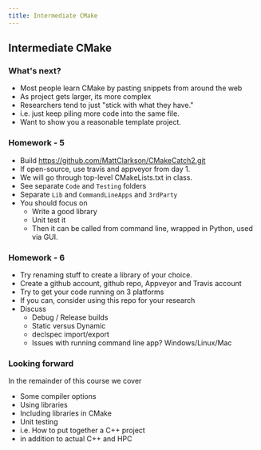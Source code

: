 ```yaml
---
title: Intermediate CMake
---
```


## Intermediate CMake

### What's next?

* Most people learn CMake by pasting snippets from around the web
* As project gets larger, its more complex
* Researchers tend to just "stick with what they have."
* i.e. just keep piling more code into the same file.
* Want to show you a reasonable template project.

### Homework - 5

* Build https://github.com/MattClarkson/CMakeCatch2.git
* If open-source, use travis and appveyor from day 1.
* We will go through top-level CMakeLists.txt in class.
* See separate ```Code``` and ```Testing``` folders
* Separate ```Lib``` and ```CommandLineApps``` and ```3rdParty```
* You should focus on
    * Write a good library
    * Unit test it
    * Then it can be called from command line, wrapped in Python, used via GUI.
    

### Homework - 6

* Try renaming stuff to create a library of your choice.
* Create a github account, github repo, Appveyor and Travis account
* Try to get your code running on 3 platforms
* If you can, consider using this repo for your research
* Discuss
    * Debug / Release builds
    * Static versus Dynamic
    * declspec import/export
    * Issues with running command line app? Windows/Linux/Mac
    

### Looking forward

In the remainder of this course we cover

* Some compiler options
* Using libraries
* Including libraries in CMake 
* Unit testing
* i.e. How to put together a C++ project
* in addition to actual C++ and HPC
